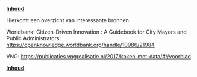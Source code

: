 **[Inhoud](ToC.md)**

Hierkomt een overzicht van interessante bronnen

Worldbank: Citizen-Driven Innovation : A Guidebook for City Mayors and Public Administrators: https://openknowledge.worldbank.org/handle/10986/21984

VNG: https://publicaties.vngrealisatie.nl/2017/koken-met-data/#!/voorblad

**[Inhoud](ToC.md)**
